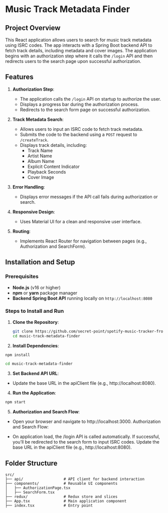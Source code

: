 # Music Track Metadata Finder

## Project Overview

This React application allows users to search for music track metadata using ISRC codes. The app interacts with a Spring Boot backend API to fetch track details, including metadata and cover images. The application begins with an authorization step where it calls the `/login` API and then redirects users to the search page upon successful authorization.

## Features

1. **Authorization Step**:

   - The application calls the `/login` API on startup to authorize the user.
   - Displays a progress bar during the authorization process.
   - Redirects to the search form page on successful authorization.

2. **Track Metadata Search**:

   - Allows users to input an ISRC code to fetch track metadata.
   - Submits the code to the backend using a `POST` request to `/createTrack`.
   - Displays track details, including:
     - Track Name
     - Artist Name
     - Album Name
     - Explicit Content Indicator
     - Playback Seconds
     - Cover Image

3. **Error Handling**:

   - Displays error messages if the API call fails during authorization or search.

4. **Responsive Design**:

   - Uses Material UI for a clean and responsive user interface.

5. **Routing**:
   - Implements React Router for navigation between pages (e.g., Authorization and SearchForm).

## Installation and Setup

### Prerequisites

- **Node.js** (v16 or higher)
- **npm** or **yarn** package manager
- **Backend Spring Boot API** running locally on `http://localhost:8080`

### Steps to Install and Run

1. **Clone the Repository**:
   ```bash
   git clone https://github.com/secret-point/spotify-music-tracker-frontend.git
   cd music-track-metadata-finder
   ```
2. **Install Dependencies**:

```bash
npm install

cd music-track-metadata-finder
```

3. **Set Backend API URL**:

- Update the base URL in the apiClient file (e.g., http://localhost:8080).

4. **Run the Application**:

```bash
npm start
```

5. **Authorization and Search Flow**:

- Open your browser and navigate to http://localhost:3000.
  Authorization and Search Flow:

- On application load, the /login API is called automatically.
  If successful, you’ll be redirected to the search form to input ISRC codes.
  Update the base URL in the apiClient file (e.g., http://localhost:8080).

## Folder Structure

```
src/
├── api/                  # API client for backend interaction
├── components/           # Reusable UI components
│   ├── AuthorizationPage.tsx
│   ├── SearchForm.tsx
├── redux/                # Redux store and slices
├── App.tsx               # Main application component
├── index.tsx             # Entry point
```
